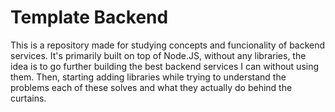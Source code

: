 # Template Backend

This is a repository made for studying concepts and funcionality of backend services.
It's primarily built on top of Node.JS, without any libraries, the idea is to go further building the best backend services I can without using them.
Then, starting adding libraries while trying to understand the problems each of these solves and what they actually do behind the curtains.
